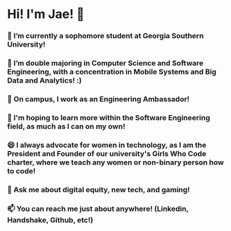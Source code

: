 # Hi! I'm Jae! 👋

### 🌱 I’m currently a sophomore student at Georgia Southern University!
### 🔭 I’m double majoring in Computer Science and Software Engineering, with a concentration in Mobile Systems and Big Data and Analytics! :)
### 👯 On campus, I work as an Engineering Ambassador!

### 🤔 I'm hoping to learn more within the Software Engineering field, as much as I can on my own!
### 😄 I always advocate for women in technology, as I am the President and Founder of our university's Girls Who Code charter, where we teach any women or non-binary person how to code!
### 💬 Ask me about digital equity, new tech, and gaming!

### 📫 You can reach me just about anywhere! (Linkedin, Handshake, Github, etc!) 
<!--
**jae2ology/jae2ology** is a ✨ _special_ ✨ repository because its `README.md` (this file) appears on your GitHub profile.

Here are some ideas to get you started:

- 🔭 I’m currently working on ...
- 👯 I’m looking to collaborate on ...
- 🤔 I’m looking for help with ...
- 💬 Ask me about ...
- 📫 How to reach me: ...
- 😄 Pronouns: ...
- ⚡ Fun fact: ...
-->

